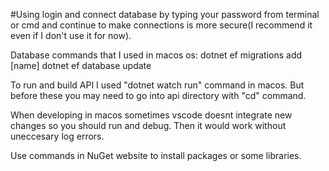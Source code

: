 
<!-- #  PAPARA BOOTCAMP API

## Starting SQL server
```powershell

docker run -e 'ACCEPT_EULA=Y' microsoft/mssql-server-linux -e 'MSSQL_SA_PASSWORD=password123' -p 1433:1433 -v sqlvolume:/var/opt/mssql  -d --rm --name mssql mcr.microsoft.com/mssql/server:2022-latest 
```
## Setting the connection string to secret manager
```powershell
dotnet user-secrets set 'ConnectionStrings:DefaultConnection' 'Server=localhost; Database=dotnet-steps ;User Id=sa; Password=password123; Trusted_Connection=false; TrustServerCertificate=true;'
``` -->

#Using login and connect database by typing your password from terminal or cmd and continue to make connections is more secure(I recommend it even if I don't use it for now).


Database commands that I used in macos os:
dotnet ef migrations add [name] 
dotnet ef database update

To run and build API I used "dotnet watch run" command in macos. But before these you may need to go into api directory with "cd" command.

When developing in macos sometimes vscode doesnt integrate new changes so you should run and debug. Then it would work without uneccesary log errors.

Use commands in NuGet website to install packages or some libraries.

